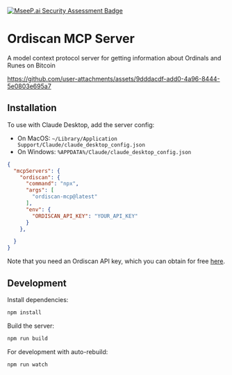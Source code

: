 [![MseeP.ai Security Assessment Badge](https://mseep.net/pr/ordiscan-ordiscan-mcp-badge.png)](https://mseep.ai/app/ordiscan-ordiscan-mcp)

# Ordiscan MCP Server

A model context protocol server for getting information about Ordinals and Runes on Bitcoin

https://github.com/user-attachments/assets/9dddacdf-add0-4a96-8444-5e0803e695a7

## Installation

To use with Claude Desktop, add the server config:

- On MacOS: `~/Library/Application Support/Claude/claude_desktop_config.json`
- On Windows: `%APPDATA%/Claude/claude_desktop_config.json`

```json
{
  "mcpServers": {
    "ordiscan": {
      "command": "npx",
      "args": [
        "ordiscan-mcp@latest"
      ],
      "env": {
        "ORDISCAN_API_KEY": "YOUR_API_KEY"
      }
    },

  }
}
```

Note that you need an Ordiscan API key, which you can obtain for free [here](https://ordiscan.com/docs/api).

## Development

Install dependencies:
```bash
npm install
```

Build the server:
```bash
npm run build
```

For development with auto-rebuild:
```bash
npm run watch
```

